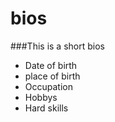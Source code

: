 # bios

###This is a short bios

* Date of birth
* place of birth
* Occupation
* Hobbys
* Hard skills
